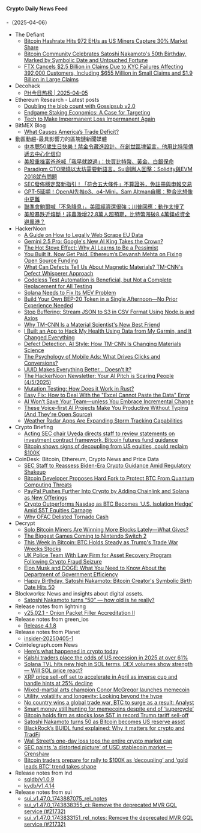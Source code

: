 #### Crypto Daily News Feed
-（2025-04-06）

- The Defiant
  - [Bitcoin Hashrate Hits 972 EH/s as US Miners Capture 30% Market Share](https://thedefiant.io/news/blockchains/bitcoin-hashrate-hits-972-eh-s-us-miners-capture-30-market-share-3a15032d)
  - [Bitcoin Community Celebrates Satoshi Nakamoto's 50th Birthday, Marked by Symbolic Date and Untouched Fortune](https://thedefiant.io/news/blockchains/bitcoin-community-celebrates-satoshi-nakamoto-s-50th-birthday-marked-symbolic-66166408)
  - [FTX Cancels $2.5 Billion in Claims Due to KYC Failures Affecting 392,000 Customers, Including $655 Million in Small Claims and $1.9 Billion in Large Claims](https://thedefiant.io/news/cefi/ftx-cancels-2-5-billion-claims-due-to-kyc-failures-affecting-392000-customers-1-31f7c43b)
- Decohack
  - [PH今日热榜 | 2025-04-05](https://decohack.com/producthunt-daily-2025-04-05/)
- Ethereum Research - Latest posts
  - [Doubling the blob count with Gossipsub v2.0](https://ethresear.ch/t/doubling-the-blob-count-with-gossipsub-v2-0/21893#post_12)
  - [Endgame Staking Economics: A Case for Targeting](https://ethresear.ch/t/endgame-staking-economics-a-case-for-targeting/18751?page=2#post_38)
  - [Tech to Make Impermanent Loss Impermanent Again](https://ethresear.ch/t/tech-to-make-impermanent-loss-impermanent-again/22082#post_5)
- BitMEX Blog
  - [What Causes America’s Trade Deficit?](https://blog.bitmex.com/what-causes-americas-trade-deficit/)
- 動區動趨-最具影響力的區塊鏈新聞媒體
  - [中本聰50歲生日快樂！禁金令藏進設計、在創世區塊留言，他用比特幣傳遞去中心化信仰](https://www.blocktempo.com/happy-50th-birthday-satoshi-nakamotohe-embedded-a-belief-in-decentralization-through-bitcoin/)
  - [美股重挫富爸爸喊「我早就說過」：快買比特幣、黃金、白銀保命](https://www.blocktempo.com/u-s-stocks-tumble-rich-dad-says-i-told-you-so-buy-bitcoin-gold-and-silver-to-survive/)
  - [Paradigm CTO開燒以太坊需要新語言，Sui創辦人回擊：Solidity與EVM 2018就有問題](https://www.blocktempo.com/paradiam-cto-sparks-debate-on-ethereum-needing-a-new-language/)
  - [SEC發佈穩定幣新指引！「符合五大條件」不算證券，免註冊與申報交易](https://www.blocktempo.com/sec-issues-new-stablecoin-guidelines-meet-5-key-conditions-to-avoid-securities-status-no-registration-or-reporting-required/)
  - [GPT-5延期！OpenAI先推o3、o4-Mini，Sam Altman自曝：整合比想像中更難](https://www.blocktempo.com/gpt-5-delayed-openai-shifts-focus-to-o3-and-o4-mini-sam-altman-admits-integration-harder-than-expected/)
  - [聯準會鮑爾喊「不急降息」，美國經濟還很強；川普回應：動作太慢了](https://www.blocktempo.com/feds-powell-says-no-rush-to-cut-rates-as-u-s-economy-remains-strong-trump-responds-too-slow/)
  - [美股暴跌近熔斷！非農激增22.8萬人超預期，比特幣漲破8.4萬鎂成資金避風港？](https://www.blocktempo.com/u-s-stocks-tumble-near-circuit-breaker-jobs-report-surges-by-228k-bitcoin-holds-84k-as-safe-haven/)
- HackerNoon
  - [A Guide on How to Legally Web Scrape EU Data](https://hackernoon.com/a-guide-on-how-to-legally-web-scrape-eu-data?source=rss)
  - [Gemini 2.5 Pro: Google's New AI King Takes the Crown?](https://hackernoon.com/gemini-25-pro-googles-new-ai-king-takes-the-crown?source=rss)
  - [The Hot Stove Effect: Why AI Learns to Be a Pessimist](https://hackernoon.com/the-hot-stove-effect-why-ai-learns-to-be-a-pessimist?source=rss)
  - [You Built It. Now Get Paid. Ethereum’s Devansh Mehta on Fixing Open Source Funding](https://hackernoon.com/you-built-it-now-get-paid-ethereums-devansh-mehta-on-fixing-open-source-funding?source=rss)
  - [What Can Defects Tell Us About Magnetic Materials? TM-CNN's Defect Whisperer Approach](https://hackernoon.com/what-can-defects-tell-us-about-magnetic-materials-tm-cnns-defect-whisperer-approach?source=rss)
  - [Codeless Test Automation is Beneficial, but Not a Complete Replacement for All Testing](https://hackernoon.com/codeless-test-automation-is-beneficial-but-not-a-complete-replacement-for-all-testing?source=rss)
  - [Solana Needs to Fix Its MEV Problem](https://hackernoon.com/solana-needs-to-fix-its-mev-problem?source=rss)
  - [Build Your Own BEP-20 Token in a Single Afternoon—No Prior Experience Needed](https://hackernoon.com/build-your-own-bep-20-token-in-a-single-afternoonno-prior-experience-needed?source=rss)
  - [Stop Buffering: Stream JSON to S3 in CSV Format Using Node.js and Axios](https://hackernoon.com/stop-buffering-stream-json-to-s3-in-csv-format-using-nodejs-and-axios?source=rss)
  - [Why TM-CNN Is a Material Scientist's New Best Friend](https://hackernoon.com/why-tm-cnn-is-a-material-scientists-new-best-friend?source=rss)
  - [I Built an App to Hack My Health Using Data from My Garmin, and It Changed Everything](https://hackernoon.com/i-built-an-app-to-hack-my-health-using-data-from-my-garmin-and-it-changed-everything?source=rss)
  - [Defect Detection, AI Style: How TM-CNN Is Changing Materials Science](https://hackernoon.com/defect-detection-ai-style-how-tm-cnn-is-changing-materials-science?source=rss)
  - [The Psychology of Mobile Ads: What Drives Clicks and Conversions?](https://hackernoon.com/the-psychology-of-mobile-ads-what-drives-clicks-and-conversions?source=rss)
  - [UUID Makes Everything Better… Doesn’t It?](https://hackernoon.com/uuid-makes-everything-better-doesnt-it?source=rss)
  - [The HackerNoon Newsletter: Your AI Pitch is Scaring People (4/5/2025)](https://hackernoon.com/4-5-2025-newsletter?source=rss)
  - [Mutation Testing: How Does it Work in Rust?](https://hackernoon.com/mutation-testing-how-does-it-work-in-rust?source=rss)
  - [Easy Fix: How to Deal With the "Excel Cannot Paste the Data" Error](https://hackernoon.com/easy-fix-how-to-deal-with-the-excel-cannot-paste-the-data-error?source=rss)
  - [AI Won’t Save Your Team—unless You Embrace Incremental Change](https://hackernoon.com/ai-wont-save-your-teamunless-you-embrace-incremental-change?source=rss)
  - [These Voice-first AI Projects Make You Productive Without Typing (And They're Open Source)](https://hackernoon.com/these-voice-first-ai-projects-make-you-productive-without-typing-and-theyre-open-source?source=rss)
  - [Weather Radar Apps Are Expanding Storm Tracking Capabilities](https://hackernoon.com/weather-radar-apps-are-expanding-storm-tracking-capabilities?source=rss)
- Crypto Briefing
  - [Acting SEC chair Uyeda directs staff to review statements on investment contract framework, Bitcoin futures fund guidance](https://cryptobriefing.com/sec-crypto-review-past-statements/)
  - [Bitcoin shows signs of decoupling from US equities, could reclaim $100K](https://cryptobriefing.com/bitcoin-decoupling-us-equities/)
- CoinDesk: Bitcoin, Ethereum, Crypto News and Price Data
  - [SEC Staff to Reassess Biden-Era Crypto Guidance Amid Regulatory Shakeup](https://www.coindesk.com/policy/2025/04/05/sec-staff-to-reassess-biden-era-crypto-guidance-amid-regulatory-shakeup)
  - [Bitcoin Developer Proposes Hard Fork to Protect BTC From Quantum Computing Threats](https://www.coindesk.com/tech/2025/04/05/bitcoin-developer-proposes-hard-fork-to-protect-btc-from-quantum-computing-threats)
  - [PayPal Pushes Further Into Crypto by Adding Chainlink and Solana as New Offerings](https://www.coindesk.com/markets/2025/04/05/paypal-pushes-further-into-crypto-by-adding-chainlink-and-solana-as-new-offerings)
  - [Crypto Outperforms Nasdaq as BTC Becomes 'U.S. Isolation Hedge' Amid $5T Equities Carnage](https://www.coindesk.com/markets/2025/04/05/crypto-outperforms-nasdaq-as-btc-becomes-u-s-isolation-hedge-amid-usd5t-equities-carnage)
  - [Why OFAC Delisted Tornado Cash](https://www.coindesk.com/policy/2025/04/05/why-ofac-delisted-tornado-cash)
- Decrypt
  - [Solo Bitcoin Miners Are Winning More Blocks Lately—What Gives?](https://decrypt.co/313444/solo-bitcoin-miners-winning-blocks-what-gives)
  - [The Biggest Games Coming to Nintendo Switch 2](https://decrypt.co/313502/biggest-games-coming-nintendo-switch-2)
  - [This Week in Bitcoin: BTC Holds Steady as Trump's Trade War Wrecks Stocks](https://decrypt.co/313375/this-week-bitcoin-steady-trump-trade-war)
  - [UK Police Team With Law Firm for Asset Recovery Program Following Crypto Fraud Seizure](https://decrypt.co/313497/uk-police-law-firm-crypto-asset-recovery-program)
  - [Elon Musk and DOGE: What You Need to Know About the Department of Government Efficiency](https://decrypt.co/291957/elon-musk-and-doge-what-you-need-to-know-about-the-department-of-government-efficiency)
  - [Happy Birthday, Satoshi Nakamoto: Bitcoin Creator's Symbolic Birth Date Hits 50](https://decrypt.co/313481/happy-birthday-satoshi-nakamoto-bitcoin)
- Blockworks: News and insights about digital assets.
  - [Satoshi Nakamoto turns “50” — how old is he really?](https://blockworks.co/news/satoshi-nakamoto-age-birthday-50-clues)
- Release notes from lightning
  - [v25.02.1 - Onion Packet Filler Accreditation II](https://github.com/ElementsProject/lightning/releases/tag/v25.02.1)
- Release notes from green_ios
  - [Release 4.1.8](https://github.com/Blockstream/green_ios/releases/tag/release_4.1.8)
- Release notes from Planet
  - [insider-20250405-1](https://github.com/Planetable/Planet/releases/tag/insider-20250405-1)
- Cointelegraph.com News
  - [Here’s what happened in crypto today](https://cointelegraph.com/news/what-happened-in-crypto-today?utm_source=rss_feed&utm_medium=rss&utm_campaign=rss_partner_inbound)
  - [Kalshi traders place the odds of US recession in 2025 at over 61%](https://cointelegraph.com/news/odds-us-recession-2025-over-61-kalshi?utm_source=rss_feed&utm_medium=rss&utm_campaign=rss_partner_inbound)
  - [Solana TVL hits new high in SOL terms, DEX volumes show strength — Will SOL price react?](https://cointelegraph.com/news/solana-tvl-hits-new-high-in-sol-terms-dex-volumes-show-strength-will-sol-price-react?utm_source=rss_feed&utm_medium=rss&utm_campaign=rss_partner_inbound)
  - [XRP price sell-off set to accelerate in April as inverse cup and handle hints at 25% decline](https://cointelegraph.com/news/xrp-price-sell-off-set-to-accelerate-in-april-as-inverse-cup-and-handle-hints-at-25-decline?utm_source=rss_feed&utm_medium=rss&utm_campaign=rss_partner_inbound)
  - [Mixed-martial arts champion Conor McGregor launches memecoin](https://cointelegraph.com/news/conor-mcgregor-launches-memecoin?utm_source=rss_feed&utm_medium=rss&utm_campaign=rss_partner_inbound)
  - [Utility, volatility and longevity: Looking beyond the hype](https://cointelegraph.com/news/utility-volatility-and-longevity?utm_source=rss_feed&utm_medium=rss&utm_campaign=rss_partner_inbound)
  - [No country wins a global trade war, BTC to surge as a result: Analyst](https://cointelegraph.com/news/no-country-wins-global-trade-war-btc-surge-result?utm_source=rss_feed&utm_medium=rss&utm_campaign=rss_partner_inbound)
  - [Smart money still hunting for memecoins despite end of ‘supercycle’](https://cointelegraph.com/news/smart-money-hunting-meme-tokens-end-memecoin-supercycle?utm_source=rss_feed&utm_medium=rss&utm_campaign=rss_partner_inbound)
  - [Bitcoin holds firm as stocks lose $5T in record Trump tariff sell-off](https://cointelegraph.com/news/bitcoin-outperforms-stock-market-during-trump-tariff-selloff?utm_source=rss_feed&utm_medium=rss&utm_campaign=rss_partner_inbound)
  - [Satoshi Nakamoto turns 50 as Bitcoin becomes US reserve asset](https://cointelegraph.com/news/satoshi-nakamoto-50-bitcoin-becomes-us-reserve-asset?utm_source=rss_feed&utm_medium=rss&utm_campaign=rss_partner_inbound)
  - [BlackRock’s BUIDL fund explained: Why it matters for crypto and TradFi](https://cointelegraph.com/explained/blackrocks-buidl-fund-explained-why-it-matters-for-crypto-and-tradfi?utm_source=rss_feed&utm_medium=rss&utm_campaign=rss_partner_inbound)
  - [Wall Street’s one-day loss tops the entire crypto market cap](https://cointelegraph.com/news/united-states-stock-market-decline-market-cap-crypto-wall-street?utm_source=rss_feed&utm_medium=rss&utm_campaign=rss_partner_inbound)
  - [SEC paints &#039;a distorted picture&#039; of USD stablecoin market — Crenshaw](https://cointelegraph.com/news/us-sec-stablecoin-guidelines-challenged-caroline-crenshaw?utm_source=rss_feed&utm_medium=rss&utm_campaign=rss_partner_inbound)
  - [Bitcoin traders prepare for rally to $100K as ‘decoupling’ and ‘gold leads BTC’ trend takes shape](https://cointelegraph.com/news/bitcoin-traders-prepare-for-rally-to-100-k-as-decoupling-and-gold-leads-btc-trend-takes-shape?utm_source=rss_feed&utm_medium=rss&utm_campaign=rss_partner_inbound)
- Release notes from lnd
  - [sqldb/v1.0.9](https://github.com/lightningnetwork/lnd/releases/tag/sqldb%2Fv1.0.9)
  - [kvdb/v1.4.14](https://github.com/lightningnetwork/lnd/releases/tag/kvdb%2Fv1.4.14)
- Release notes from sui
  - [sui_v1.47.0_1743887075_rel_notes](https://github.com/MystenLabs/sui/releases/tag/sui_v1.47.0_1743887075_rel_notes)
  - [sui_v1.47.0_1743838355_ci: Remove the deprecated MVR GQL service (#21732)](https://github.com/MystenLabs/sui/releases/tag/sui_v1.47.0_1743838355_ci)
  - [sui_v1.47.0_1743833151_rel_notes: Remove the deprecated MVR GQL service (#21732)](https://github.com/MystenLabs/sui/releases/tag/sui_v1.47.0_1743833151_rel_notes)
